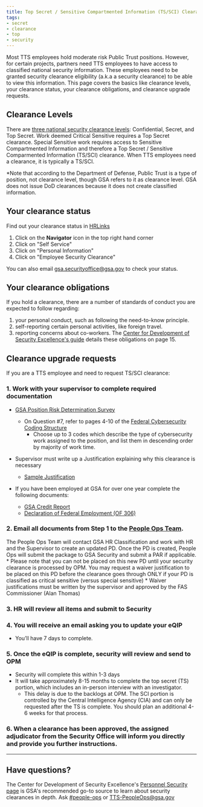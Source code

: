 ```yaml
---
title: Top Secret / Sensitive Compartmented Information (TS/SCI) Clearance
tags:
- secret
- clearance
- top
- security
---
```

Most TTS employees hold moderate risk Public Trust positions. However, for certain projects, partners need TTS employees to have access to classified national security information. These employees need to be granted security clearance eligibility (a.k.a a security clearance) to be able to view this information. This page covers the basics like clearance levels, your clearance status, your clearance obligations, and clearance upgrade requests.

## Clearance Levels
There are [three national security clearance levels]((https://en.wikipedia.org/wiki/List_of_U.S._security_clearance_terms)): Confidential, Secret, and Top Secret. Work deemed Critical Sensitive requires a Top Secret clearance. Special Sensitive work requires access to Sensitive Compartmented Information and therefore a Top Secret / Sensitive Comparmented Information (TS/SCI) clearance. When TTS employees need a clearance, it is typically a TS/SCI.

*Note that according to the Department of Defense, Public Trust is a type of position, not clearance level, though GSA refers to it as clearance level. GSA does not issue DoD clearances because it does not create classified information.

## Your clearance status
Find out your clearance status in [HRLinks]({{site.baseurl}}/leave/#logging-into-hr-links)
1. Click on the **Navigator** icon in the top right hand corner
2. Click on "Self Service"
3. Click on "Personal Information"
4. Click on "Employee Security Clearance"

You can also email [gsa.securityoffice@gsa.gov](mailto:gsa.securityoffice@gsa.gov) to check your status.

## Your clearance obligations
If you hold a clearance, there are a number of standards of conduct you are expected to follow regarding:
1. your personal conduct, such as following the need-to-know principle.
2. self-reporting certain personal activities, like foreign travel.
3. reporting concerns about co-workers.
The [Center for Development of Security Excellence's guide](https://www.cdse.edu/documents/cdse/Receive_and_Maint_Sct_Clnc.pdf) details these obligations on page 15.

## Clearance upgrade requests
If you are a TTS employee and need to request TS/SCI clearance:

### 1. Work with your supervisor to complete required documentation
* [GSA Position Risk Determination Survey](https://goo.gl/nC9D5S)
   * On Question #7, refer to pages 4-10 of the [Federal Cybersecurity Coding Structure](https://goo.gl/633NXj)  
     * Choose up to 3 codes which describe the type of cybersecurity work assigned to the position, and list them in descending order by majority of work time.

* Supervisor must write up a Justification explaining why this clearance is necessary
   * [Sample Justification](https://goo.gl/FVRmeZ)

* If you have been employed at GSA for over one year complete the following documents:
   * [GSA Credit Report](https://goo.gl/GiFhBy)
   * [Declaration of Federal Employment (OF 306)](https://goo.gl/QDkDZC)

### 2. Email all documents from Step 1 to the [People Ops Team](mailto:TTS-PeopleOps@gsa.gov).
The People Ops Team will contact GSA HR Classification and work with HR and the Supervisor to create an updated PD. Once the PD is created, People Ops will submit the package to GSA Security and submit a PAR if applicable.
      * Please note that you can not be placed on this new PD until your security clearance is processed by OPM. You may request a waiver justification to be placed on this PD before the clearance goes through ONLY if your PD is classified as critical sensitive (versus special sensitive)
      * Waiver justifications must be written by the supervisor and approved by the FAS Commissioner (Alan Thomas)

### 3. HR will review all items and submit to Security

### 4. You will receive an email asking you to update your eQIP  
* You’ll have 7 days to complete.

### 5. Once the eQIP is complete, security will review and send to OPM 
* Security will complete this within 1-3 days
* It will take approximately 8-15 months to complete the top secret (TS) portion, which includes an in-person interview with an investigator.
  * This delay is due to the backlogs at OPM. The SCI portion is controlled by the Central Intelligence Agency (CIA) and can only be requested after the TS is complete.  You should plan an additional 4-6 weeks for that process.
  
### 6. When a clearance has been approved, the assigned adjudicator from the Security Office will inform you directly and provide you further instructions. 


--------------------------------------------------------------------------------

## Have questions?

The Center for Development of Security Excellence's [Personnel Security page](https://www.cdse.edu/catalog/personnel-security.html) is GSA's recommended go-to source to learn about security clearances in depth. Ask [#people-ops](https://gsa-tts.slack.com/messages/people-ops) or [TTS-PeopleOps@gsa.gov](mailto:TTS-PeopleOps@gsa.gov)
